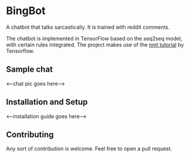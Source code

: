 # BingBot

A chatbot that talks sarcastically. It is trained with reddit comments.

The chatbot is implemented in TensorFlow based on the seq2seq model, with certain rules integrated. The project makes use of the [nmt tutorial](https://github.com/tensorflow/nmt/) by Tensorflow.

## Sample chat

<--chat pic goes here-->

## Installation and Setup

<--installation guide goes here-->

## Contributing

Any sort of contribution is welcome. Feel free to open a pull request.
